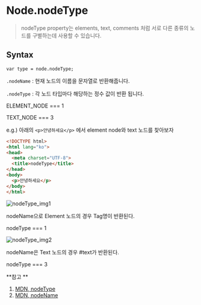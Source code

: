 # Node.nodeType

> nodeType property는 elements, text, comments 처럼 서로 다른 종류의 노드를 구별하는데 사용할 수 있습니다.

## Syntax  

`var type = node.nodeType;`  

`.nodeName` : 현재 노드의 이름을 문자열로 반환해줍니다.     

`.nodeType` : 각 노드 타입마다 해당하는 정수 값이 반환 됩니다.  

ELEMENT_NODE === 1  

TEXT_NODE === 3  

e.g.) 아래의 `<p>안녕하세요</p>` 에서 element node와 text 노드를 찾아보자  

```html
<!DOCTYPE html>
<html lang="ko">
<head>
  <meta charset="UTF-8">
  <title>nodeType</title>
</head>
<body>
  <p>안녕하세요</p>
</body>
</html>
```

![nodeType_img1](C:\Users\JuHwan\Desktop\nodeType_img1.png)

nodeName으로 Element 노드의 경우  Tag명이 반환된다.  

nodeType === 1  

![nodeType_img2](C:\Users\JuHwan\Desktop\nodeType_img2.png)

nodeName은 Text 노드의 경우 #text가 반환된다.  

nodeType === 3  



**참고 ** 

1. [MDN, nodeType](https://developer.mozilla.org/en-US/docs/Web/API/Node/nodeType)  
2. [MDN, nodeName](https://developer.mozilla.org/ko/docs/Web/API/Node/nodeName)



